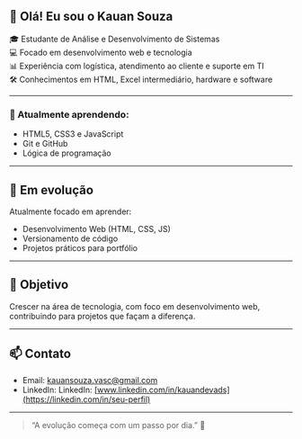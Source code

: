 ## 👋 Olá! Eu sou o Kauan Souza

🎓 Estudante de Análise e Desenvolvimento de Sistemas  
💻 Focado em desenvolvimento web e tecnologia  
📊 Experiência com logística, atendimento ao cliente e suporte em TI  
🛠️ Conhecimentos em HTML, Excel intermediário, hardware e software  

---

### 🚀 Atualmente aprendendo:
- HTML5, CSS3 e JavaScript  
- Git e GitHub  
- Lógica de programação  

---

## 🚀 Em evolução

Atualmente focado em aprender:

- Desenvolvimento Web (HTML, CSS, JS)  
- Versionamento de código  
- Projetos práticos para portfólio  

---

## 🎯 Objetivo

Crescer na área de tecnologia, com foco em desenvolvimento web, contribuindo para projetos que façam a diferença.

---

## 📫 Contato

- Email: kauansouza.vasc@gmail.com  
- LinkedIn: LinkedIn: [www.linkedin.com/in/kauandevads](https://linkedin.com/in/seu-perfil)

---

> “A evolução começa com um passo por dia.” 🚀
